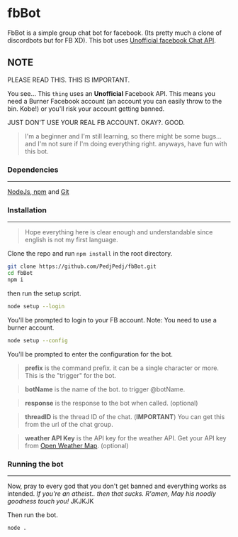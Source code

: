 # fbBot

FbBot is a simple group chat bot for facebook. (Its pretty much a clone of discordbots but for FB XD).
This bot uses [Unofficial facebook Chat API](https://github.com/Schmavery/facebook-chat-api).

## NOTE 
PLEASE READ THIS. THIS IS IMPORTANT.

You see... This `thing` uses an **Unofficial** Facebook API. This means you need a Burner Facebook account (an account you can easily throw to the bin. Kobe!) or you'll risk your account getting banned.

JUST DON'T USE YOUR REAL FB ACCOUNT. OKAY?. GOOD.

> I'm a beginner and I'm still learning, so there might be some bugs... and I'm not sure if I'm doing everything right. anyways, have fun with this bot.


### Dependencies 
***

[NodeJs, npm](https://nodejs.org/en/download/) and [Git](https://git-scm.com/downloads)


### Installation 
***

> Hope everything here is clear enough and understandable since english is not my first language.

Clone the repo and run `npm install` in the root directory.

```bash
git clone https://github.com/PedjPedj/fbBot.git
cd fbBot
npm i
```
then run the setup script.

```bash
node setup --login
```
You'll be prompted to login to your FB account. Note: You need to use a burner account.

```bash
node setup --config
```
You'll be prompted to enter the configuration for the bot.

> **prefix** is the command prefix. it can be a single character or more. This is the "trigger" for the bot.

> **botName** is the name of the bot. to trigger @botName.

> **response** is the response to the bot when called. (optional)

> **threadID** is the thread ID of the chat. (**IMPORTANT**) You can get this from the url of the chat group.

> **weather API Key** is the API key for the weather API. Get your API key from [Open Weather Map](https://openweathermap.org/api). (optional)


### Running the bot 
***

Now, pray to every god that you don't get banned and everything works as intended.
*If you're an atheist.. then that sucks. R'amen, May his noodly goodness touch you!* JKJKJK

Then run the bot.

```bash
node .
```